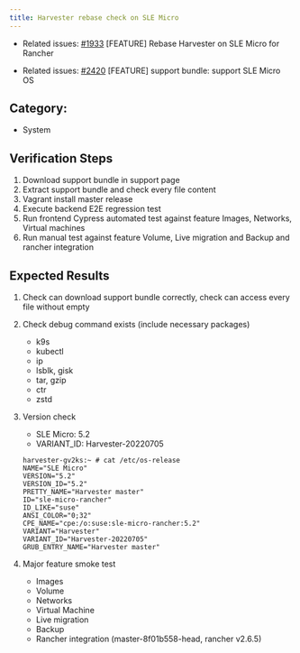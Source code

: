 ```yaml
---
title: Harvester rebase check on SLE Micro
---
```


* Related issues: [#1933](https://github.com/harvester/harvester/issues/1933) [FEATURE] Rebase Harvester on SLE Micro for Rancher

* Related issues: [#2420](https://github.com/harvester/harvester/issues/2420) [FEATURE] support bundle: support SLE Micro OS
  
## Category: 
* System

## Verification Steps
1. Download support bundle in support page 
1. Extract support bundle and check every file content
1. Vagrant install master release
1. Execute backend E2E regression test 
1. Run frontend Cypress automated test against feature Images, Networks, Virtual machines
1. Run manual test against feature Volume, Live migration and Backup and rancher integration

## Expected Results
1. Check can download support bundle correctly, check can access every file without empty
1. Check debug command exists (include necessary packages)
     - k9s
     - kubectl
     - ip
     - lsblk, gisk
     - tar, gzip
     - ctr
     - zstd


1. Version check
     - SLE Micro: 5.2
     - VARIANT_ID: Harvester-20220705

    ```
    harvester-gv2ks:~ # cat /etc/os-release
    NAME="SLE Micro"
    VERSION="5.2"
    VERSION_ID="5.2"
    PRETTY_NAME="Harvester master"
    ID="sle-micro-rancher"
    ID_LIKE="suse"
    ANSI_COLOR="0;32"
    CPE_NAME="cpe:/o:suse:sle-micro-rancher:5.2"
    VARIANT="Harvester"
    VARIANT_ID="Harvester-20220705"
    GRUB_ENTRY_NAME="Harvester master"
    ```
1. Major feature smoke test
   - Images
   - Volume
   - Networks
   - Virtual Machine
   - Live migration
   - Backup
   - Rancher integration (master-8f01b558-head, rancher v2.6.5)